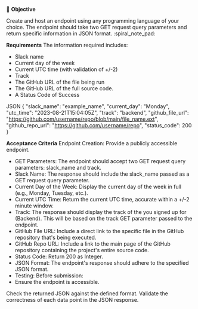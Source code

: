 :dart: **Objective**

Create and host an endpoint using any programming language of your choice.
The endpoint should take two GET request query parameters and return specific information in JSON format.
:spiral_note_pad: 

**Requirements**
The information required includes:
+ Slack name
+ Current day of the week
+ Current UTC time (with validation of +/-2)
+ Track
+ The GitHub URL of the file being run
+ The GitHub URL of the full source code.
+ A  Status Code of Success


JSON
{
  "slack_name": "example_name",
  "current_day": "Monday",
  "utc_time": "2023-08-21T15:04:05Z",
  "track": "backend",
  "github_file_url": "https://github.com/username/repo/blob/main/file_name.ext",
  "github_repo_url": "https://github.com/username/repo",
  "status_code": 200
}


**Acceptance Criteria**
Endpoint Creation: Provide a publicly accessible endpoint.

+ GET Parameters: The endpoint should accept two GET request query parameters: slack_name and track.
+ Slack Name: The response should include the slack_name passed as a GET request query parameter.
+ Current Day of the Week: Display the current day of the week in full (e.g., Monday, Tuesday, etc.).
+ Current UTC Time: Return the current UTC time, accurate within a +/-2 minute window.
+ Track: The response should display the track of the you signed up for (Backend). This will be based on the track GET parameter passed to the endpoint.
+ GitHub File URL: Include a direct link to the specific file in the GitHub repository that's being executed.
+ GitHub Repo URL: Include a link to the main page of the GitHub repository containing the project's entire source code.
+ Status Code: Return 200 as Integer.
+ JSON Format: The endpoint's response should adhere to the specified JSON format.
+ Testing: Before submission:
+ Ensure the endpoint is accessible.

Check the returned JSON against the defined format.
Validate the correctness of each data point in the JSON response.
